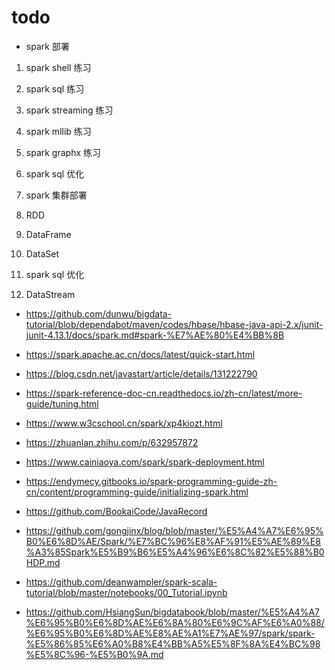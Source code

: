 # todo

- spark 部署
1. spark shell 练习
2. spark sql 练习
3. spark streaming 练习
4. spark mllib 练习
5. spark graphx 练习
6. spark sql 优化
7. spark 集群部署

8. RDD
9. DataFrame
10. DataSet
11. spark sql 优化
12. DataStream




- https://github.com/dunwu/bigdata-tutorial/blob/dependabot/maven/codes/hbase/hbase-java-api-2.x/junit-junit-4.13.1/docs/spark.md#spark-%E7%AE%80%E4%BB%8B
- https://spark.apache.ac.cn/docs/latest/quick-start.html
- https://blog.csdn.net/javastart/article/details/131222790
- https://spark-reference-doc-cn.readthedocs.io/zh-cn/latest/more-guide/tuning.html
- https://www.w3cschool.cn/spark/xp4kiozt.html
- https://zhuanlan.zhihu.com/p/632957872
- https://www.cainiaoya.com/spark/spark-deployment.html
- https://endymecy.gitbooks.io/spark-programming-guide-zh-cn/content/programming-guide/initializing-spark.html

- https://github.com/BookaiCode/JavaRecord

- https://github.com/gongjinx/blog/blob/master/%E5%A4%A7%E6%95%B0%E6%8D%AE/Spark/%E7%BC%96%E8%AF%91%E5%AE%89%E8%A3%85Spark%E5%B9%B6%E5%A4%96%E6%8C%82%E5%88%B0HDP.md
- https://github.com/deanwampler/spark-scala-tutorial/blob/master/notebooks/00_Tutorial.ipynb

- https://github.com/HsiangSun/bigdatabook/blob/master/%E5%A4%A7%E6%95%B0%E6%8D%AE%E6%8A%80%E6%9C%AF%E6%A0%88/%E6%95%B0%E6%8D%AE%E8%AE%A1%E7%AE%97/spark/spark-%E5%86%85%E6%A0%B8%E4%BB%A5%E5%8F%8A%E4%BC%98%E5%8C%96-%E5%B0%9A.md

